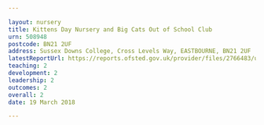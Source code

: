 ```yaml
---

layout: nursery
title: Kittens Day Nursery and Big Cats Out of School Club
urn: 508948
postcode: BN21 2UF
address: Sussex Downs College, Cross Levels Way, EASTBOURNE, BN21 2UF
latestReportUrl: https://reports.ofsted.gov.uk/provider/files/2766483/urn/508948.pdf
teaching: 2
development: 2
leadership: 2
outcomes: 2
overall: 2
date: 19 March 2018

---
```

